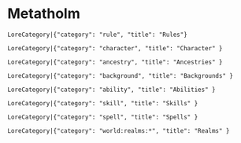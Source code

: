 # Metatholm

`LoreCategory|{"category": "rule", "title": "Rules"}`

`LoreCategory|{"category": "character", "title": "Character" }`

`LoreCategory|{"category": "ancestry", "title": "Ancestries" }`

`LoreCategory|{"category": "background", "title": "Backgrounds" }`

`LoreCategory|{"category": "ability", "title": "Abilities" }`

`LoreCategory|{"category": "skill", "title": "Skills" }`

`LoreCategory|{"category": "spell", "title": "Spells" }`

`LoreCategory|{"category": "world:realms:*", "title": "Realms" }`